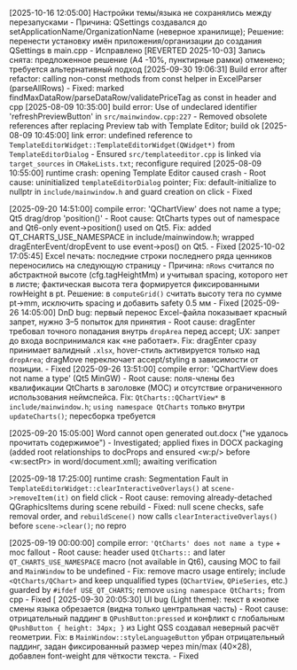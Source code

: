 [2025-10-16 12:05:00] Настройки темы/языка не сохранялись между перезапусками - Причина: QSettings создавался до setApplicationName/OrganizationName (неверное хранилище); Решение: перенести установку имён приложения/организации до создания QSettings в main.cpp - Исправлено
[REVERTED 2025-10-03] Запись снята: предложенное решение (A4 -10%, пунктирные рамки) отменено; требуется альтернативный подход
[2025-09-30 19:06:31] Build error after refactor: calling non-const methods from const helper in ExcelParser (parseAllRows) - Fixed: marked findMaxDataRow/parseDataRow/validatePriceTag as const in header and cpp
[2025-08-09 10:35:00] build error: Use of undeclared identifier 'refreshPreviewButton' in `src/mainwindow.cpp:227` - Removed obsolete references after replacing Preview tab with Template Editor; build ok
[2025-08-09 10:45:00] link error: undefined reference to `TemplateEditorWidget::TemplateEditorWidget(QWidget*)` from `TemplateEditorDialog` - Ensured `src/templateeditor.cpp` is linked via `target_sources` in `CMakeLists.txt`; reconfigure required
[2025-08-09 10:55:00] runtime crash: opening Template Editor caused crash - Root cause: uninitialized `templateEditorDialog` pointer; Fix: default-initialize to nullptr in `include/mainwindow.h` and guard creation on click - Fixed

[2025-09-20 14:51:00] compile error: 'QChartView' does not name a type; Qt5 drag/drop 'position()' - Root cause: QtCharts types out of namespace and Qt6-only event->position() used on Qt5. Fix: added QT_CHARTS_USE_NAMESPACE in include/mainwindow.h; wrapped dragEnterEvent/dropEvent to use event->pos() on Qt5. - Fixed
[2025-10-02 17:05:45] Excel печать: последние строки последнего ряда ценников переносились на следующую страницу - Причина: `nRows` считался по абстрактной высоте (cfg.tagHeightMm) и учитывал spacing, которого нет в листе; фактическая высота тега формируется фиксированными rowHeight в pt. Решение: в `computeGrid()` считать высоту тега по сумме pt→mm, исключить spacing и добавить safety 0.5 мм - Fixed
[2025-09-26 14:05:00] DnD bug: первый перенос Excel-файла показывает красный запрет, нужно 3–5 попыток для принятия - Root cause: dragEnter требовал точного попадания внутрь `dropArea` перед accept; UX: запрет до входа воспринимался как «не работает». Fix: dragEnter сразу принимает валидный `.xlsx`, hover-стиль активируется только над `dropArea`; dragMove переключает accept/styling в зависимости от позиции. - Fixed
[2025-09-26 13:51:00] compile error: 'QChartView does not name a type' (Qt5 MinGW) - Root cause: поля-члены без квалификации QtCharts в заголовке (MOC) и отсутствие ограниченного использования неймспейса. Fix: `QtCharts::QChartView*` в `include/mainwindow.h`; `using namespace QtCharts` только внутри `updateCharts()`; пересборка требуется

[2025-09-20 15:05:00] Word cannot open generated out.docx ("не удалось прочитать содержимое") - Investigated; applied fixes in DOCX packaging (added root relationships to docProps and ensured <w:p/> before <w:sectPr> in word/document.xml); awaiting verification

[2025-09-18 17:25:00] runtime crash: Segmentation Fault in `TemplateEditorWidget::clearInteractiveOverlays()` at `scene->removeItem(it)` on field click - Root cause: removing already-detached QGraphicsItems during scene rebuild - Fixed: null scene checks, safe removal order, and `rebuildScene()` now calls `clearInteractiveOverlays()` before `scene->clear()`; no repro

[2025-09-19 00:00:00] compile error: `'QtCharts' does not name a type` + moc fallout - Root cause: header used `QtCharts::` and later `QT_CHARTS_USE_NAMESPACE` macro (not available in Qt6), causing MOC to fail and `MainWindow` to be undefined - Fix: remove macro usage entirely; include `<QtCharts/QChart>` and keep unqualified types (`QChartView`, `QPieSeries`, etc.) guarded by `#ifdef USE_QT_CHARTS`; remove `using namespace QtCharts;` from cpp - Fixed
[
2025-09-30 20:05:30] UI bug (Light theme): текст в кнопке смены языка обрезается (видна только центральная часть) - Root cause: отрицательный паддинг в `QPushButton:pressed` и конфликт с глобальным `QPushButton { height: 34px; }` из Light QSS создавал неверный расчёт геометрии. Fix: в `MainWindow::styleLanguageButton` убран отрицательный паддинг, задан фиксированный размер через min/max (40×28), добавлен font-weight для чёткости текста. - Fixed
